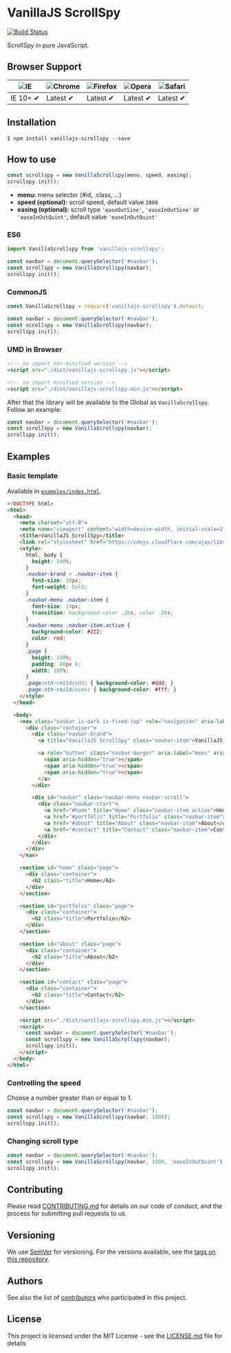 # VanillaJS ScrollSpy

[![Build Status](https://travis-ci.org/ederssouza/vanillajs-scrollspy.svg?branch=master)](https://travis-ci.org/ederssouza/vanillajs-scrollspy)

ScrollSpy in pure JavaScript.

## Browser Support

![IE](https://cloud.githubusercontent.com/assets/398893/3528325/20373e76-078e-11e4-8e3a-1cb86cf506f0.png) | ![Chrome](https://cloud.githubusercontent.com/assets/398893/3528328/23bc7bc4-078e-11e4-8752-ba2809bf5cce.png) | ![Firefox](https://cloud.githubusercontent.com/assets/398893/3528329/26283ab0-078e-11e4-84d4-db2cf1009953.png) | ![Opera](https://cloud.githubusercontent.com/assets/398893/3528330/27ec9fa8-078e-11e4-95cb-709fd11dac16.png) | ![Safari](https://cloud.githubusercontent.com/assets/398893/3528331/29df8618-078e-11e4-8e3e-ed8ac738693f.png)
--- | --- | --- | --- | ---
IE 10+ ✔ | Latest ✔ | Latest ✔ | Latest ✔ | Latest ✔

## Installation

```bash
$ npm install vanillajs-scrollspy --save
```

## How to use

```javascript
const scrollspy = new VanillaScrollspy(menu, speed, easing);
scrollspy.init();
```

- **menu:** menu selector (#id, .class, ...)
- **speed (optional):** scroll speed, default value `2000`
- **easing (optional):** scroll type `'easeOutSine'`, `'easeInOutSine'` or `'easeInOutQuint'`, default value `'easeInOutQuint'`

### ES6

```javascript
import VanillaScrollspy from 'vanillajs-scrollspy';

const navbar = document.querySelector('#navbar');
const scrollspy = new VanillaScrollspy(navbar);
scrollspy.init();
```

### CommonJS

```javascript
const VanillaScrollspy = require('vanillajs-scrollspy').default;

const navbar = document.querySelector('#navbar');
const scrollspy = new VanillaScrollspy(navbar);
scrollspy.init();
```

### UMD in Browser

```html
<!-- to import non-minified version -->
<script src="./dist/vanillajs-scrollspy.js"></script>

<!-- to import minified version -->
<script src="./dist/vanillajs-scrollspy.min.js"></script>
```

After that the library will be available to the Global as `VanillaScrollspy`. Follow an example:

``` javascript
const navbar = document.querySelector('#navbar');
const scrollspy = new VanillaScrollspy(navbar);
scrollspy.init();
```

## Examples

### Basic template

Available in [`examples/index.html`](examples/index.html).

``` html
<!DOCTYPE html>
<html>
  <head>
    <meta charset="utf-8">
    <meta name="viewport" content="width=device-width, initial-scale=1">
    <title>VanillaJS ScrollSpy</title>
    <link rel="stylesheet" href="https://cdnjs.cloudflare.com/ajax/libs/bulma/0.7.1/css/bulma.min.css">
    <style>
      html, body {
        height: 100%;
      }
      .navbar-brand > .navbar-item {
        font-size: 20px;
        font-weight: bold;
      }
      .navbar-menu .navbar-item {
        font-size: 14px;
        transition: background-color .26s, color .26s;
      }
      .navbar-menu .navbar-item.active {
        background-color: #222;
        color: red;
      }
      .page {
        height: 100%;
        padding: 80px 0;
        width: 100%;
      }
      .page:nth-child(odd) { background-color: #ddd; }
      .page:nth-child(even) { background-color: #fff; }
    </style>
  </head>

  <body>
    <nav class="navbar is-dark is-fixed-top" role="navigation" aria-label="main navigation">
      <div class="container">
        <div class="navbar-brand">
          <a title="VanillaJS ScrollSpy" class="navbar-item">VanillaJS ScrollSpy</a>

          <a role="button" class="navbar-burger" aria-label="menu" aria-expanded="false">
            <span aria-hidden="true"></span>
            <span aria-hidden="true"></span>
            <span aria-hidden="true"></span>
          </a>
        </div>

        <div id="navbar" class="navbar-menu navbar-scroll">
          <div class="navbar-start">
            <a href="#home" title="Home" class="navbar-item active">Home</a>
            <a href="#portfolio" title="Portfolio" class="navbar-item">Portfolio</a>
            <a href="#about" title="About" class="navbar-item">About</a>
            <a href="#contact" title="Contact" class="navbar-item">Contact</a>
          </div>
        </div>
      </div>
    </nav>

    <section id="home" class="page">
      <div class="container">
        <h2 class="title">Home</h2>
      </div>
    </section>

    <section id="portfolio" class="page">
      <div class="container">
        <h2 class="title">Portfolio</h2>
      </div>
    </section>

    <section id="about" class="page">
      <div class="container">
        <h2 class="title">About</h2>
      </div>
    </section>

    <section id="contact" class="page">
      <div class="container">
        <h2 class="title">Contact</h2>
      </div>
    </section>

    <script src="./dist/vanillajs-scrollspy.min.js"></script>
    <script>
      const navbar = document.querySelector('#navbar');
      const scrollspy = new VanillaScrollspy(navbar);
      scrollspy.init();
    </script>
  </body>
</html>
```

### Controlling the speed
Choose a number greater than or equal to 1.

``` javascript
const navbar = document.querySelector('#navbar');
const scrollspy = new VanillaScrollspy(navbar, 1000);
scrollspy.init();
```

### Changing scroll type

``` javascript
const navbar = document.querySelector('#navbar');
const scrollspy = new VanillaScrollspy(navbar, 1000, 'easeInOutQuint');
scrollspy.init();
```

## Contributing

Please read [CONTRIBUTING.md](https://gist.github.com/PurpleBooth/b24679402957c63ec426) for details on our code of conduct, and the process for submitting pull requests to us.

## Versioning

We use [SemVer](http://semver.org/) for versioning. For the versions available, see the [tags on this repository](https://github.com/ederssouza/vanillajs-scrollspy/tags).

## Authors

See also the list of [contributors](https://github.com/ederssouza/vanillajs-scrollspy/contributors) who participated in this project.

## License

This project is licensed under the MIT License - see the [LICENSE.md](LICENSE.md) file for details
